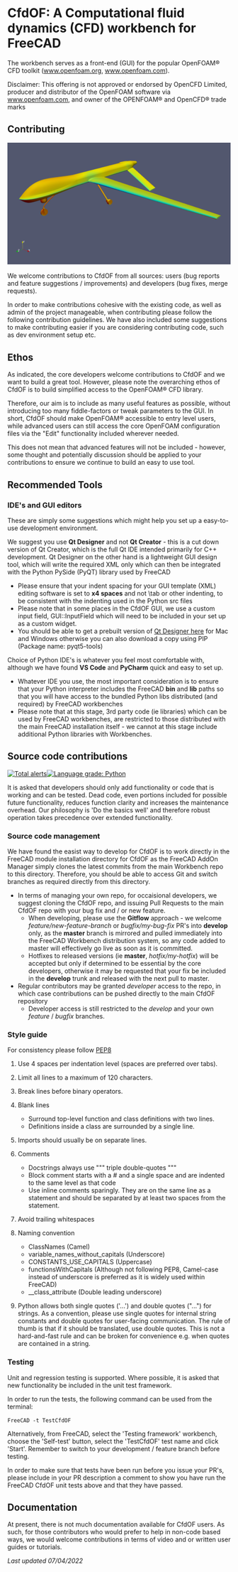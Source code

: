 # CfdOF: A Computational fluid dynamics (CFD) workbench for FreeCAD

The workbench serves as a front-end (GUI) for the popular OpenFOAM® CFD toolkit (www.openfoam.org, www.openfoam.com).

Disclaimer:
This offering is not approved or endorsed by OpenCFD Limited, producer and distributor of the OpenFOAM software via www.openfoam.com, and owner of the OPENFOAM® and OpenCFD® trade marks

## Contributing
![screenshot](website\resources\drone.png)

We welcome contributions to CfdOF from all sources: users (bug reports and feature suggestions / improvements) and developers (bug fixes, merge requests). 

In order to make contributions cohesive with the existing code, as well as admin of the project manageable, when contributing please follow the following contribution guidelines. We have also included some suggestions to make contributing easier if you are considering contributing code, such as dev environment setup etc. 

## Ethos
As indicated, the core developers welcome contributions to CfdOF and we want to build a great tool. However, please note the overarching ethos of CfdOF is to build simplified access to the OpenFOAM® CFD library. 

Therefore, our aim is to include as many useful features as possible, without introducing too many fiddle-factors or tweak parameters to the GUI. In short, CfdOF should make OpenFOAM®  accessible to entry level users, while advanced users can still access the core OpenFOAM configuration files via the "Edit" functionality included wherever needed. 

This does not mean that advanced features will not be included - however, some thought and potentially discussion should be applied to your contributions to ensure we continue to build an easy to use tool. 

## Recommended Tools
### IDE's and GUI editors

These are simply some suggestions which might help you set up a easy-to-use development environment. 

We suggest you use **Qt Designer** and not **Qt Creator** - this is a cut down version of Qt Creator, which is the full Qt IDE intended primarily for C++ development. Qt Designer on the other hand is a lightweight GUI design tool, which will write the required XML only which can then be integrated with the Python PySide (PyQT) library used by FreeCAD
* Please ensure that your indent spacing for your GUI template (XML) editing software is set to **x4 spaces** and not \tab or other indenting, to be consistent with the indenting used in the Python src files
* Please note that in some places in the CfdOF GUI, we use a custom input field, GUI::InputField which will need to be included in your set up as a custom widget. 
* You should be able to get a prebuilt version of [Qt Designer here](https://build-system.fman.io/qt-designer-download) for Mac and Windows otherwise you can also download a copy using PIP (Package name: pyqt5-tools)

Choice of Python IDE's is whatever you feel most comfortable with, although we have found **VS Code** and **PyCharm** quick and easy to set up. 
* Whatever IDE you use, the most important consideration is to ensure that your Python interpreter includes the FreeCAD **bin** and **lib** paths so that you will have access to the bundled Python libs distributed (and required) by FreeCAD workbenches
* Please note that at this stage, 3rd party code (ie libraries) which can be used by FreeCAD workbenches, are restricted to those distributed with the main FreeCAD installation itself - we cannot at this stage include additional Python libraries with Workbenches. 

## Source code contributions
[![Total alerts](https://img.shields.io/lgtm/alerts/g/jaheyns/CfdOF.svg?logo=lgtm&logoWidth=18)](https://lgtm.com/projects/g/jaheyns/CfdOF/alerts/)[![Language grade: Python](https://img.shields.io/lgtm/grade/python/g/jaheyns/CfdOF.svg?logo=lgtm&logoWidth=18)](https://lgtm.com/projects/g/jaheyns/CfdOF/context:python)

It is asked that developers should only add functionality or code that is working and can be tested. Dead code, even
portions included for possible future functionality, reduces function clarity and increases the maintenance overhead. 
Our philosophy is 'Do the basics well' and therefore robust operation takes precedence over extended functionality.

### Source code management

We have found the easist way to develop for CfdOF is to work directly in the FreeCAD module installation directory for CfdOF as the FreeCAD AddOn Manager simply clones the latest commits from the main Workbench repo to this directory. Therefore, you should be able to access Git and switch branches as required directly from this directory. 

* In terms of managing your own repo, for occaisional developers, we suggest cloning the CfdOF repo, and issuing Pull Requests to the main CfdOF repo with your bug fix and / or new feature. 
    - When developing, please use the **Gitflow** approach - we welcome _feature/new-feature-branch_ or _bugfix/my-bug-fix_ PR's into **develop** only, as the **master** branch is mirrored and pulled immediately into the FreeCAD Workbench distribution system, so any code added to master will effectively go live as soon as it is committed. 
    -  Hotfixes to released versions (ie **master**, _hotfix/my-hotfix_) will be accepted but only if determined to be essential by the core developers, otherwise it may be requested that your fix be included in the **develop** trunk and released with the next pull to master. 
* Regular contributors may be granted _developer_ access to the repo, in which case contributions can be pushed directly to the main CfdOF repository
    - Developer access is still restricted to the _develop_ and your own _feature_ / _bugfix_ branches. 

### Style guide

For consistency please follow [PEP8](https://www.python.org/dev/peps/pep-0008/)
1. Use 4 spaces per indentation level (spaces are preferred over tabs).
2. Limit all lines to a maximum of 120 characters.
3. Break lines before binary operators.
4. Blank lines 
    
    - Surround top-level function and class definitions with two lines.
    - Definitions inside a class are surrounded by a single line.
    
5. Imports should usually be on separate lines.
6. Comments
    - Docstrings always use """ triple double-quotes """
    - Block comment starts with a # and a single space and are indented to the same level as that code
    - Use inline comments sparingly. They are on the same line as a statement and should be separated by at least two
 spaces from the statement. 

7. Avoid trailing whitespaces
8. Naming convention

    - ClassNames (Camel)
    - variable_names_without_capitals (Underscore)
    - CONSTANTS_USE_CAPITALS (Uppercase)
    - functionsWithCapitals (Although not following PEP8, Camel-case instead of underscore is preferred as it is widely used within FreeCAD)
    - __class_attribute (Double leading underscore)
9. Python allows both single quotes ('...') and double quotes ("...") for strings. As a convention, please use single quotes for internal string constants and double quotes for 
   user-facing communication. The rule of thumb is that if it should be translated, use double quotes.
   This is not a hard-and-fast rule and can be broken for convenience e.g. when quotes are contained in a string.
   
### Testing

Unit and regression testing is supported. Where possible, it is asked that new functionality be included
in the unit test framework.

In order to run the tests, the following command can be used from the terminal:
```
FreeCAD -t TestCfdOF
```
Alternatively, from FreeCAD, select the 'Testing framework' workbench, choose the 'Self-test' button,
select the 'TestCfdOF' test name and click 'Start'. Remember to switch to your development / feature branch before testing.

In order to make sure that tests have been run before you issue your PR's, please include in your PR description a comment to show you have run the FreeCAD CfdOF unit tests above and that they have passed. 

## Documentation
At present, there is not much documentation available for CfdOF users. As such, for those contributors who would prefer to help in non-code based ways, we would welcome contributions in terms of video and or written user guides or tutorials. 

_Last updated 07/04/2022_